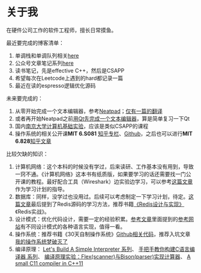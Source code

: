 # 关于我

在硬件公司工作的软件工程师，擅长日常摸鱼。

最近要完成的博客清单：
1. 单调栈和单调队列相关[here](sources/leetcode/monotonic_stack_and_queue)
2. 公众号文章笔记系列[here](sources/notes/note_1)
3. 读书笔记，先是effective C++，然后是CSAPP
4. 希望每次在Leetcode上遇到的hard都记录一篇
5. 最近在读的espresso逻辑优化源码

未来要完成的：
1. 从零开始完成一个文本编辑器，参考[Neatpad](http://www.catch22.net/tuts/neatpad/neatpad-overview#)；[仅有一篇的翻译](https://blog.csdn.net/keminlau/article/details/4101971)
2. 或者再开始Neatpad之前[用Qt先完成一个文本编辑器](https://blog.51cto.com/1691647/1710939)，算是简单复习一下Qt
3. 国内[南京大学计算机基础实验](https://nju-projectn.github.io/ics-pa-gitbook/ics2019/)，应该是类似CSAPP的课程
3. 操作系统的相关公开课**MIT 6.S081** [知乎专栏](https://www.zhihu.com/column/c_1294282919087964160)、[Github](https://github.com/huihongxiao/MIT6.S081/tree/master/lec01-introduction-and-examples)，之后也可以进行**MIT 6.828**[知乎文章](https://zhuanlan.zhihu.com/p/74028717)

比较欠缺的知识：
1. 计算机网络：这个本科的时候没有学过，后来读研、工作基本没有用到，导致一窍不通。《计算机网络》这本书有纸质版，如果要学习的话还需要找一门公开课的教程。最好配合工具（Wireshark）边实验边学习，可以参考[这篇文章](https://mp.weixin.qq.com/s/WDW1lceGhFBhY6bfAmZfoQ)作为学习计划的指导。
2. 数据库：同样，没学过也没用过。后续可以考虑制定一下学习计划，待定。[这篇文章](https://mp.weixin.qq.com/s/6qhK1oHXP_VzfgR9BjYVJg)最后提到了Redis源码的学习方法，推荐书籍[《Redis设计与实现》](https://book.douban.com/subject/25900156/)《Redis实战》。
3. 设计模式：优化代码设计，需要一定的经验积累。[参考文章](https://mp.weixin.qq.com/s/DgnYYWSKMItSbe_e34ukQQ)里面提到的[参考网站](https://refactoring.guru/)有不同设计模式的各种语言实现，值得一看。
4. 操作系统：推荐书籍《30天自制操作系统》[Github相关代码](https://github.com/yourtion/30dayMakeOS)，推荐入坑文章[我的操作系统梦破灭了](https://mp.weixin.qq.com/s/KT6ADNGRLrDA8yQ-pvNBVg)
5. 编译原理：
[Let's Build A Simple Interpreter 系列](https://ruslanspivak.com/lsbasi-part1/#)、
[手把手教你构建C语言编译器 系列](https://lotabout.me/2015/write-a-C-interpreter-0/)、
[编译原理实验：Flex(scanner)与Bison(parser)实现计算器](https://my.oschina.net/liuyuanyuangogo/blog/3090065)、
[A small C11 compiler in C++11](https://hub.fastgit.org/wgtdkp/wgtcc)
